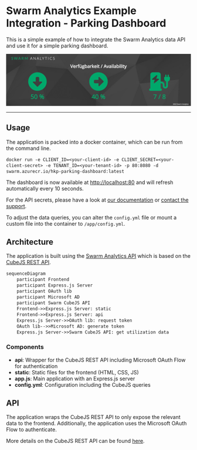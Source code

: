 # Swarm Analytics Example Integration - Parking Dashboard

This is a simple example of how to integrate the Swarm Analytics data API and use it for a simple parking dashboard.

<img src="docs/demo.jpg" alt="demo of the parking dashboard">

---

## Usage
The application is packed into a docker container, which can be run from the command line.

```
docker run -e CLIENT_ID=<your-client-id> -e CLIENT_SECRET=<your-client-secret> -e TENANT_ID=<your-tenant-id> -p 80:8080 -d swarm.azurecr.io/hkp-parking-dashboard:latest
```

The dashboard is now available at [http://localhost:80](http://localhost:80) and will refresh automatically every 10 seconds.

For the API secrets, please have a look at [our documentation](https://docs.swarm-analytics.com/swarm-academy/swarm-control-center-1/data-integration/swarm-api) or [contact the support](https://swarm-hal9000.atlassian.net/servicedesk/customer/portal/1).

To adjust the data queries, you can alter the `config.yml` file or mount a custom file into the container to `/app/config.yml`.

## Architecture

The application is built using the [Swarm Analytics API](https://docs.swarm-analytics.com/swarm-academy/swarm-control-center-1/data-integration/swarm-api) which is based on the [CubeJS REST API](https://cube.dev/docs/rest-api).

```mermaid
sequenceDiagram
    participant Frontend
    participant Express.js Server
    participant OAuth lib
    participant Microsoft AD
    participant Swarm CubeJS API
    Frontend->>Express.js Server: static
    Frontend->>Express.js Server: api
    Express.js Server->>OAuth lib: request token
    OAuth lib-->>Microsoft AD: generate token
    Express.js Server->>Swarm CubeJS API: get utilization data
```

### Components
- **api**: Wrapper for the CubeJS REST API including Microsoft OAuth Flow for authentication
- **static**: Static files for the frontend (HTML, CSS, JS)
- **app.js**: Main application with an Express.js server
- **config.yml**: Configuration including the CubeJS queries

## API

The application wraps the CubeJS REST API to only expose the relevant data to the frontend. Additionally, the application uses the Microsoft OAuth Flow to authenticate.

More details on the CubeJS REST API can be found [here](https://cube.dev/docs/rest-api).
